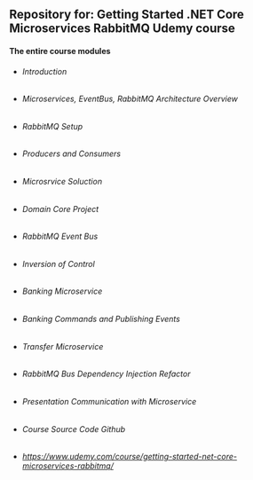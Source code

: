 ## Repository for: Getting Started .NET Core Microservices RabbitMQ Udemy course

#### The entire course modules
- ###### Introduction
- ###### Microservices, EventBus, RabbitMQ Architecture Overview
- ###### RabbitMQ Setup
- ###### Producers and Consumers
- ###### Microsrvice Soluction
- ###### Domain Core Project
- ###### RabbitMQ Event Bus
- ###### Inversion of Control
- ###### Banking Microservice
- ###### Banking Commands and Publishing Events
- ###### Transfer Microservice
- ###### RabbitMQ Bus Dependency Injection Refactor
- ###### Presentation Communication with Microservice
- ###### Course Source Code Github
- ###### https://www.udemy.com/course/getting-started-net-core-microservices-rabbitmq/






